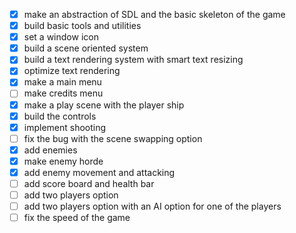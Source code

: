 - [x] make an abstraction of SDL and the basic skeleton of the game
- [x] build basic tools and utilities
- [x] set a window icon
- [x] build a scene oriented system
- [x] build a text rendering system with smart text resizing
- [x] optimize text rendering
- [x] make a main menu
- [ ] make credits menu
- [x] make a play scene with the player ship
- [x] build the controls
- [x] implement shooting
- [ ] fix the bug with the scene swapping option
- [x] add enemies
- [x] make enemy horde
- [x] add enemy movement and attacking
- [ ] add score board and health bar
- [ ] add two players option
- [ ] add two players option with an AI option for one of the players
- [ ] fix the speed of the game
